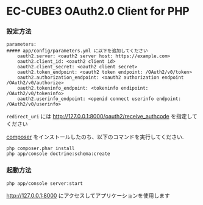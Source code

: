 EC-CUBE3 OAuth2.0 Client for PHP
=================================

### 設定方法
```
parameters:
##### app/config/parameters.yml に以下を追加してください
    oauth2.server: <oauth2 server host: https://example.com>
    oauth2.client_id: <oauth2 client id>
    oauth2.client_secret: <oauth2 client secret>
    oauth2.token_endpoint: <oauth2 token endpoint: /OAuth2/v0/token>
    oauth2.authorization_endpoint: <oauth2 authorization endpoint /OAuth2/v0/authorize>
    oauth2.tokeninfo_endpoint: <tokeninfo endipoint: /OAuth2/v0/tokeninfo>
    oauth2.userinfo_endpoint: <openid connect userinfo endpoint: /OAuth2/v0/userinfo>
```

`redirect_uri` には <http://127.0.0.1:8000/oauth2/receive_authcode> を指定してください

[composer](https://getcomposer.org) をインストールしたのち、以下のコマンドを実行してください.

```
php composer.phar install
php app/console doctrine:schema:create
```

### 起動方法

```
php app/console server:start
```

<http://127.0.0.1:8000> にアクセスしてアプリケーションを使用します
